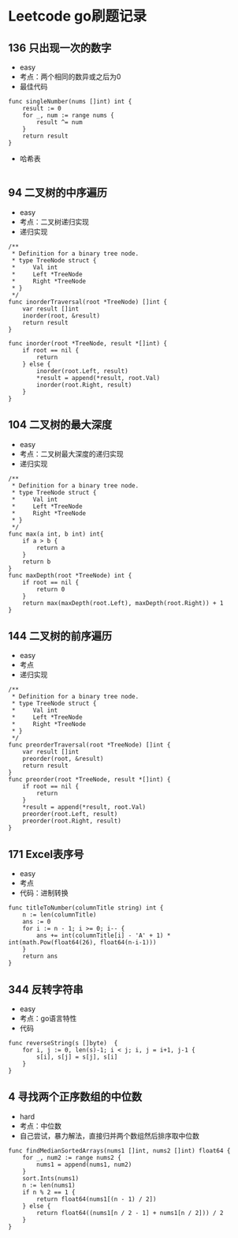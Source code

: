 # Leetcode go刷题记录

## 136 只出现一次的数字
- easy
- 考点：两个相同的数异或之后为0
- 最佳代码
```
func singleNumber(nums []int) int {
    result := 0
    for _, num := range nums {
        result ^= num
    }
    return result
}
```
- 哈希表
```

```

## 94 二叉树的中序遍历
- easy
- 考点：二叉树递归实现
- 递归实现
```
/**
 * Definition for a binary tree node.
 * type TreeNode struct {
 *     Val int
 *     Left *TreeNode
 *     Right *TreeNode
 * }
 */
func inorderTraversal(root *TreeNode) []int {
    var result []int
    inorder(root, &result)
    return result
}

func inorder(root *TreeNode, result *[]int) {
    if root == nil {
        return 
    } else {
        inorder(root.Left, result)
        *result = append(*result, root.Val)
        inorder(root.Right, result)
    }
}
```

## 104 二叉树的最大深度
- easy
- 考点：二叉树最大深度的递归实现
- 递归实现
```
/**
 * Definition for a binary tree node.
 * type TreeNode struct {
 *     Val int
 *     Left *TreeNode
 *     Right *TreeNode
 * }
 */
func max(a int, b int) int{
    if a > b {
        return a
    } 
    return b
}
func maxDepth(root *TreeNode) int {
    if root == nil {
        return 0
    } 
    return max(maxDepth(root.Left), maxDepth(root.Right)) + 1
}
```

## 144 二叉树的前序遍历
- easy
- 考点
- 递归实现
```
/**
 * Definition for a binary tree node.
 * type TreeNode struct {
 *     Val int
 *     Left *TreeNode
 *     Right *TreeNode
 * }
 */
func preorderTraversal(root *TreeNode) []int {
    var result []int
    preorder(root, &result)
    return result
}
func preorder(root *TreeNode, result *[]int) {
    if root == nil {
        return 
    }
    *result = append(*result, root.Val)
    preorder(root.Left, result)
    preorder(root.Right, result)
}
```

## 171 Excel表序号

- easy
- 考点
- 代码：进制转换
```
func titleToNumber(columnTitle string) int {
	n := len(columnTitle)
	ans := 0
	for i := n - 1; i >= 0; i-- {
		ans += int(columnTitle[i] - 'A' + 1) * int(math.Pow(float64(26), float64(n-i-1)))
	}
	return ans
}
```

## 344 反转字符串
- easy
- 考点：go语言特性
- 代码
```
func reverseString(s []byte)  {
    for i, j := 0, len(s)-1; i < j; i, j = i+1, j-1 {
		s[i], s[j] = s[j], s[i]
	}
}
```
## 4 寻找两个正序数组的中位数
- hard
- 考点：中位数
- 自己尝试，暴力解法，直接归并两个数组然后排序取中位数
```
func findMedianSortedArrays(nums1 []int, nums2 []int) float64 {
    for _, num2 := range nums2 {
        nums1 = append(nums1, num2)
    }
    sort.Ints(nums1)
    n := len(nums1)
    if n % 2 == 1 {
        return float64(nums1[(n - 1) / 2])
    } else {
        return float64((nums1[n / 2 - 1] + nums1[n / 2])) / 2
    }
}
```


